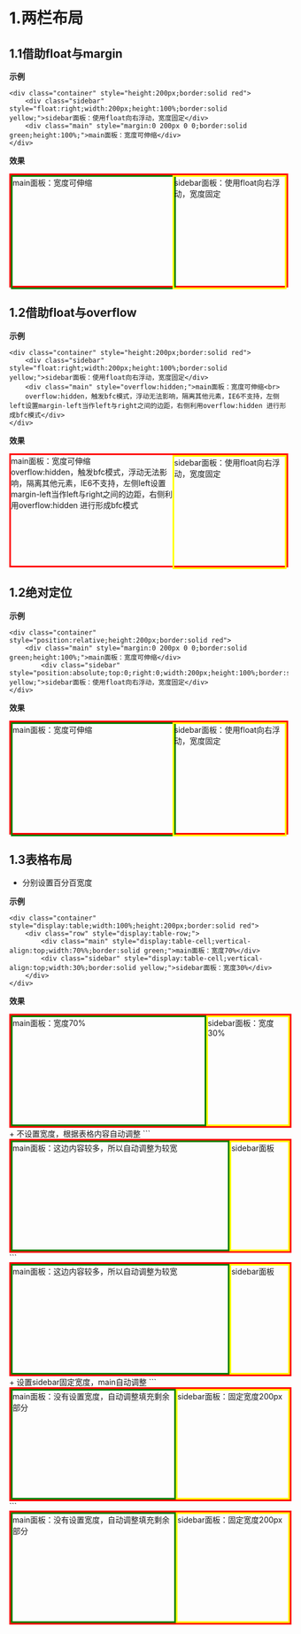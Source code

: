 # 1.两栏布局
## 1.1借助float与margin

**示例**
```
<div class="container" style="height:200px;border:solid red">
    <div class="sidebar" style="float:right;width:200px;height:100%;border:solid yellow;">sidebar面板：使用float向右浮动，宽度固定</div>
    <div class="main" style="margin:0 200px 0 0;border:solid green;height:100%;">main面板：宽度可伸缩</div>
</div>
```
**效果**
<div class="container" style="height:200px;border:solid red">
    <div class="sidebar" style="float:right;width:200px;height:100%;border:solid yellow;">sidebar面板：使用float向右浮动，宽度固定</div>
    <div class="main" style="margin:0 200px 0 0;border:solid green;height:100%;">main面板：宽度可伸缩</div>
</div>

## 1.2借助float与overflow

**示例**
```
<div class="container" style="height:200px;border:solid red">
    <div class="sidebar" style="float:right;width:200px;height:100%;border:solid yellow;">sidebar面板：使用float向右浮动，宽度固定</div>
    <div class="main" style="overflow:hidden;">main面板：宽度可伸缩<br>
    overflow:hidden，触发bfc模式，浮动无法影响，隔离其他元素，IE6不支持，左侧left设置margin-left当作left与right之间的边距，右侧利用overflow:hidden 进行形成bfc模式</div>
</div>
```
**效果**
<div class="container" style="height:200px;border:solid red">
    <div class="sidebar" style="float:right;width:200px;height:100%;border:solid yellow;">sidebar面板：使用float向右浮动，宽度固定</div>
    <div class="main" style="overflow:hidden;">main面板：宽度可伸缩<br>
    overflow:hidden，触发bfc模式，浮动无法影响，隔离其他元素，IE6不支持，左侧left设置margin-left当作left与right之间的边距，右侧利用overflow:hidden 进行形成bfc模式</div>
</div>

## 1.2绝对定位
**示例**
```
<div class="container" style="position:relative;height:200px;border:solid red">
    <div class="main" style="margin:0 200px 0 0;border:solid green;height:100%;">main面板：宽度可伸缩</div>
        <div class="sidebar" style="position:absolute;top:0;right:0;width:200px;height:100%;border:solid yellow;">sidebar面板：使用float向右浮动，宽度固定</div>
</div>
```
**效果**
<div class="container" style="position:relative;height:200px;border:solid red">
    <div class="main" style="margin:0 200px 0 0;border:solid green;height:100%;">main面板：宽度可伸缩</div>
        <div class="sidebar" style="position:absolute;top:0;right:0;width:200px;height:100%;border:solid yellow;">sidebar面板：使用float向右浮动，宽度固定</div>
</div>

## 1.3表格布局
+ 分别设置百分百宽度 

**示例**

```
<div class="container" style="display:table;width:100%;height:200px;border:solid red">
    <div class="row" style="display:table-row;">
        <div class="main" style="display:table-cell;vertical-align:top;width:70%%;border:solid green;">main面板：宽度70%</div>
        <div class="sidebar" style="display:table-cell;vertical-align:top;width:30%;border:solid yellow;">sidebar面板：宽度30%</div>
    </div>
</div>
```
**效果**


<div class="container" style="display:table;width:100%;height:200px;border:solid red">
    <div class="row" style="display:table-row;">
        <div class="main" style="display:table-cell;vertical-align:top;width:70%%;border:solid green;">main面板：宽度70%</div>
        <div class="sidebar" style="display:table-cell;vertical-align:top;width:30%;border:solid yellow;">sidebar面板：宽度30%</div>
    </div>
</div>
+ 不设置宽度，根据表格内容自动调整
```
<div class="container" style="display:table;width:100%;height:200px;border:solid red">
    <div class="row" style="display:table-row;">
        <div class="main" style="display:table-cell;vertical-align:top;border:solid green;">main面板：这边内容较多，所以自动调整为较宽</div>
        <div class="sidebar" style="display:table-cell;vertical-align:top;border:solid yellow;">sidebar面板</div>
    </div>
</div>
```
<div class="container" style="display:table;width:100%;height:200px;border:solid red">
    <div class="row" style="display:table-row;">
        <div class="main" style="display:table-cell;vertical-align:top;border:solid green;">main面板：这边内容较多，所以自动调整为较宽</div>
        <div class="sidebar" style="display:table-cell;vertical-align:top;border:solid yellow;">sidebar面板</div>
    </div>
</div>
+ 设置sidebar固定宽度，main自动调整
```
<div class="container" style="display:table;width:100%;height:200px;border:solid red">
    <div class="row" style="display:table-row;">
        <div class="main" style="display:table-cell;vertical-align:top;border:solid green;">main面板：没有设置宽度，自动调整填充剩余部分</div>
        <div class="sidebar" style="display:table-cell;vertical-align:top;border:solid yellow;width:200px;">sidebar面板：固定宽度200px</div>
    </div>
</div>
```
<div class="container" style="display:table;width:100%;height:200px;border:solid red">
    <div class="row" style="display:table-row;">
        <div class="main" style="display:table-cell;vertical-align:top;border:solid green;">main面板：没有设置宽度，自动调整填充剩余部分</div>
        <div class="sidebar" style="display:table-cell;vertical-align:top;border:solid yellow;width:200px;">sidebar面板：固定宽度200px</div>
    </div>
</div>